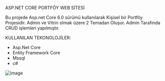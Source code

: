  ASP.NET CORE PORTFÖY WEB SİTESİ

Bu projede Asp.net Core 6.0 sürümü kullanılarak Kişisel bir Portföy Projesidir. Admin ve Vitrin olmak üzere 2 Temadan Oluşur. Admin Tarafında CRUD işlemleri yapılmıştır.

 KULLANILAN TEKONOLOJİLER:
 * Asp.Net Core
 * Entity Framework Core
 * Mssql
 * c#

![image](https://github.com/user-attachments/assets/071c3f79-b8e3-4cd5-84dc-7f627d2bb2cd)


